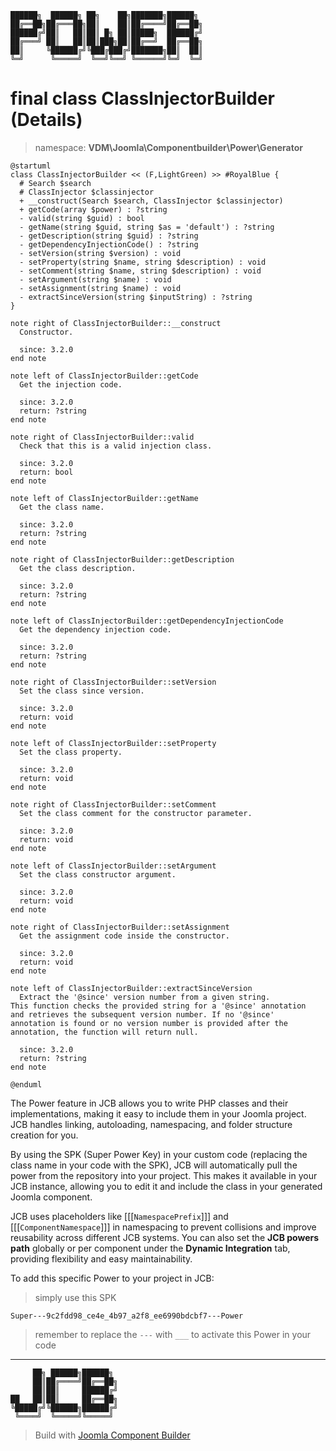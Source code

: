 ```
██████╗  ██████╗ ██╗    ██╗███████╗██████╗
██╔══██╗██╔═══██╗██║    ██║██╔════╝██╔══██╗
██████╔╝██║   ██║██║ █╗ ██║█████╗  ██████╔╝
██╔═══╝ ██║   ██║██║███╗██║██╔══╝  ██╔══██╗
██║     ╚██████╔╝╚███╔███╔╝███████╗██║  ██║
╚═╝      ╚═════╝  ╚══╝╚══╝ ╚══════╝╚═╝  ╚═╝
```
# final class ClassInjectorBuilder (Details)
> namespace: **VDM\Joomla\Componentbuilder\Power\Generator**

```uml
@startuml
class ClassInjectorBuilder << (F,LightGreen) >> #RoyalBlue {
  # Search $search
  # ClassInjector $classinjector
  + __construct(Search $search, ClassInjector $classinjector)
  + getCode(array $power) : ?string
  - valid(string $guid) : bool
  - getName(string $guid, string $as = 'default') : ?string
  - getDescription(string $guid) : ?string
  - getDependencyInjectionCode() : ?string
  - setVersion(string $version) : void
  - setProperty(string $name, string $description) : void
  - setComment(string $name, string $description) : void
  - setArgument(string $name) : void
  - setAssignment(string $name) : void
  - extractSinceVersion(string $inputString) : ?string
}

note right of ClassInjectorBuilder::__construct
  Constructor.

  since: 3.2.0
end note

note left of ClassInjectorBuilder::getCode
  Get the injection code.

  since: 3.2.0
  return: ?string
end note

note right of ClassInjectorBuilder::valid
  Check that this is a valid injection class.

  since: 3.2.0
  return: bool
end note

note left of ClassInjectorBuilder::getName
  Get the class name.

  since: 3.2.0
  return: ?string
end note

note right of ClassInjectorBuilder::getDescription
  Get the class description.

  since: 3.2.0
  return: ?string
end note

note left of ClassInjectorBuilder::getDependencyInjectionCode
  Get the dependency injection code.

  since: 3.2.0
  return: ?string
end note

note right of ClassInjectorBuilder::setVersion
  Set the class since version.

  since: 3.2.0
  return: void
end note

note left of ClassInjectorBuilder::setProperty
  Set the class property.

  since: 3.2.0
  return: void
end note

note right of ClassInjectorBuilder::setComment
  Set the class comment for the constructor parameter.

  since: 3.2.0
  return: void
end note

note left of ClassInjectorBuilder::setArgument
  Set the class constructor argument.

  since: 3.2.0
  return: void
end note

note right of ClassInjectorBuilder::setAssignment
  Get the assignment code inside the constructor.

  since: 3.2.0
  return: void
end note

note left of ClassInjectorBuilder::extractSinceVersion
  Extract the '@since' version number from a given string.
This function checks the provided string for a '@since' annotation
and retrieves the subsequent version number. If no '@since'
annotation is found or no version number is provided after the
annotation, the function will return null.

  since: 3.2.0
  return: ?string
end note
 
@enduml
```

The Power feature in JCB allows you to write PHP classes and their implementations, making it easy to include them in your Joomla project. JCB handles linking, autoloading, namespacing, and folder structure creation for you.

By using the SPK (Super Power Key) in your custom code (replacing the class name in your code with the SPK), JCB will automatically pull the power from the repository into your project. This makes it available in your JCB instance, allowing you to edit it and include the class in your generated Joomla component.

JCB uses placeholders like [[[`NamespacePrefix`]]] and [[[`ComponentNamespace`]]] in namespacing to prevent collisions and improve reusability across different JCB systems. You can also set the **JCB powers path** globally or per component under the **Dynamic Integration** tab, providing flexibility and easy maintainability.

To add this specific Power to your project in JCB:

> simply use this SPK
```
Super---9c2fdd98_ce4e_4b97_a2f8_ee6990bdcbf7---Power
```
> remember to replace the `---` with `___` to activate this Power in your code

---
```
     ██╗ ██████╗██████╗
     ██║██╔════╝██╔══██╗
     ██║██║     ██████╔╝
██   ██║██║     ██╔══██╗
╚█████╔╝╚██████╗██████╔╝
 ╚════╝  ╚═════╝╚═════╝
```
> Build with [Joomla Component Builder](https://git.vdm.dev/joomla/Component-Builder)

